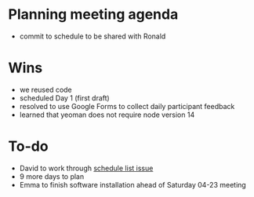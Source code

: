 # Planning meeting agenda
- commit to schedule to be shared with Ronald

# Wins
- we reused code
- scheduled Day 1 (first draft)
- resolved to use Google Forms to collect daily participant feedback
- learned that yeoman does not require node version 14

# To-do
- David to work through [schedule list issue](https://github.com/Pittsburgh-NEH-Institute/Institute-Materials-2020/issues/10)
- 9 more days to plan
- Emma to finish software installation ahead of Saturday 04-23 meeting